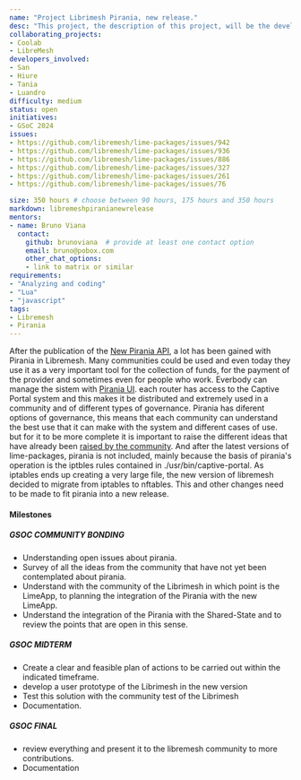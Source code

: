```yaml
---
name: "Project Librimesh Pirania, new release."
desc: "This project, the description of this project, will be the development of a new release from Pirania sfor the new version of Librimesh based on OpenWRT 23."
collaborating_projects:
- Coolab
- LibreMesh
developers_involved:
- San
- Hiure
- Tania
- Luandro
difficulty: medium
status: open
initiatives:
- GSoC 2024
issues:
- https://github.com/libremesh/lime-packages/issues/942 
- https://github.com/libremesh/lime-packages/issues/936
- https://github.com/libremesh/lime-packages/issues/886
- https://github.com/libremesh/lime-packages/issues/327
- https://github.com/libremesh/lime-packages/issues/261
- https://github.com/libremesh/lime-packages/issues/76

size: 350 hours # choose between 90 hours, 175 hours and 350 hours
markdown: libremeshpiranianewrelease
mentors:
- name: Bruno Viana
  contact:
    github: brunoviana  # provide at least one contact option
    email: bruno@pobox.com
    other_chat_options:
    - link to matrix or similar
requirements:
- "Analyzing and coding"
- "Lua"
- "javascript"
tags:
- Libremesh
- Pirania
---
```


After the publication of the  [New Pirania API](https://github.com/libremesh/lime-packages/pull/893), a lot has been gained with Pirania in Libremesh.
Many communities could be used and even today they use it as a very important tool for the collection of funds, for the payment of the provider and sometimes even for people who work.
Everbody can manage the sistem with [Pirania UI](https://github.com/libremesh/lime-app/pull/329).
each router has access to the Captive Portal system and this makes it be distributed and extremely used in a community and of different types of governance. Pirania has diferent options of governance, this means that each community can understand the best use that it can make with the system and different cases of use.
but for it to be more complete it is important to raise the different ideas that have already been [raised by the community](https://github.com/libremesh/lime-packages/issues/76).
And after the latest versions of lime-packages, pirania is not included, mainly because the basis of pirania's operation is the iptbles rules contained in ./usr/bin/captive-portal. As iptables ends up creating a very large file, the new version of libremesh decided to migrate from iptables to nftables.
This and other changes need to be made to fit pirania into a new release.


#### Milestones

##### GSOC COMMUNITY BONDING

* Understanding open issues about pirania.
* Survey of all the ideas from the community that have not yet been contemplated about pirania.
* Understand with the community of the Librimesh in which point is the LimeApp, to planning the integration of the Pirania with the new LimeApp.
* Understand the integration of the Pirania with the Shared-State and to review the points that are open in this sense.

##### GSOC MIDTERM

* Create a clear and feasible plan of actions to be carried out within the indicated timeframe.
* develop a user prototype of the Librimesh in the new version
* Test this solution with the community test of the Librimesh
* Documentation.

##### GSOC FINAL

* review everything and present it to the libremesh community to more contributions.
* Documentation
